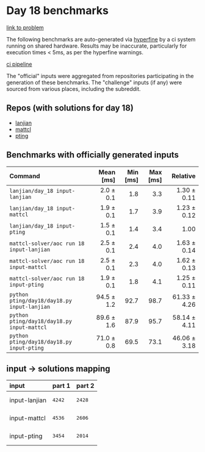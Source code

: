 # Day 18 benchmarks

[link to problem](http://adventofcode.com/2022/day/18)

The following benchmarks are auto-generated via [hyperfine](https://github.com/sharkdp/hyperfine) by a ci system running on shared hardware. Results may be inaccurate, particularly for execution times < 5ms, as per the hyperfine warnings.

[ci pipeline](http://ci.papercode.net:8080/teams/aoc2022/pipelines/aoc-compare-2022)

The "official" inputs were aggregated from repositories participating in the generation of these benchmarks. The "challenge" inputs (if any) were sourced from various places, including the subreddit.

## Repos (with solutions for day 18)


- [lanjian](https://github.com/LanJian/aoc-2022)
- [mattcl](https://github.com/mattcl/aoc2022)
- [pting](https://github.com/pting/aoc2022)

## Benchmarks with officially generated inputs
| Command | Mean [ms] | Min [ms] | Max [ms] | Relative |
|:---|---:|---:|---:|---:|
| `lanjian/day_18 input-lanjian` | 2.0 ± 0.1 | 1.8 | 3.3 | 1.30 ± 0.11 |
| `lanjian/day_18 input-mattcl` | 1.9 ± 0.1 | 1.7 | 3.9 | 1.23 ± 0.12 |
| `lanjian/day_18 input-pting` | 1.5 ± 0.1 | 1.4 | 3.4 | 1.00 |
| `mattcl-solver/aoc run 18 input-lanjian` | 2.5 ± 0.1 | 2.4 | 4.0 | 1.63 ± 0.14 |
| `mattcl-solver/aoc run 18 input-mattcl` | 2.5 ± 0.1 | 2.3 | 4.0 | 1.62 ± 0.13 |
| `mattcl-solver/aoc run 18 input-pting` | 1.9 ± 0.1 | 1.8 | 4.1 | 1.25 ± 0.11 |
| `python pting/day18/day18.py input-lanjian` | 94.5 ± 1.2 | 92.7 | 98.7 | 61.33 ± 4.26 |
| `python pting/day18/day18.py input-mattcl` | 89.6 ± 1.6 | 87.9 | 95.7 | 58.14 ± 4.11 |
| `python pting/day18/day18.py input-pting` | 71.0 ± 0.8 | 69.5 | 73.1 | 46.06 ± 3.18 |

## input -> solutions mapping
|input|part 1|part 2|
|:---|:---|:---|
|input-lanjian|<pre>4242</pre>|<pre>2428</pre>|
|input-mattcl|<pre>4536</pre>|<pre>2606</pre>|
|input-pting|<pre>3454</pre>|<pre>2014</pre>|

